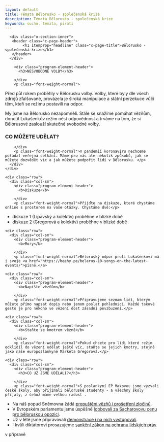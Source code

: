 ```yaml
---
layout: default
title: Témata Bělorusko - společenská krize
description: Témata Bělorusko - společenská krize
keywords: sucho, témata, piráti
---
```

<link href="/css/customs.css" rel="stylesheet">
<section >
  <div class="container" id="headline">
<div class="o-section">


<section  class="invert">
  <div class="container">					       
    <div class="row">
      <div class="col-sm">
        
      <div class="o-section-inner">
       <header class="c-page-header">
            <h1 itemprop="headline" class="c-page-title">Bělorusko - společenská krize</h1>
       </header>
      </div>  
        
	    <div class="program-element-header">
          <h3>NESVOBODNÉ VOLBY</h3>
          
        </div>
		<p class="font-weight-normal">
Před půl rokem proběhly v Bělorusku volby. Volby, které byly dle všech zdrojů zfalšované, provázela je široká manipulace a státní perzekuce vůči těm, kteří se režimu postavili na odpor.
 </p>
		<p class="font-weight-normal">        
My jsme na Bělorusko nezapomněli. Stále se snažíme pomáhat vězňům, donutit Lukašenkův režim nést odpovědnost a trváme na tom, že si Bělorusové zaslouží skutečné svobodné volby.
</p>
      </div>
    </div>
    <div class="row">
      <div class="col-sm">
	    <div class="program-element-header">
          <h3>CO MŮŽETE UDĚLAT?</h3>
          
        </div>
		<p class="font-weight-normal">V pandemii koronaviru nechceme pořádat veřejná setkání. Máme pro vás ale několik způsobů, jak se můžete dozvědět víc a jak můžete podpořit lidi v Bělorusku. </p>
      </div>
    </div>

    <div class="row">
      <div class="col-sm">
	    <div class="program-element-header">
          <b>Diskuze</b>
          
        </div>
		<p class="font-weight-normal">Přijďte na diskuze, které chystáme online s prostorem na vaše otázky. Chystáme dvě:</p>
<ul>
  <li>diskuze 1 (Lipavský a kolektiv) proběhne v blízké době</li>
  <li>diskuze 2 (Gregorová a kolektiv)  proběhne v blízké době</li>
 </ul>     </div>
    </div>


    <div class="row">
      <div class="col-sm">
	    <div class="program-element-header">
          <b>Mory</b>
          
        </div>
		<p class="font-weight-normal">Běloruský odpor proti Lukašenkovi má i svoje <a href="https://beehy.pe/belarus-10-songs-on-the-latest-events/">písně.</a> 

</p>
   </div>
    </div>


    <div class="row">
      <div class="col-sm">
	    <div class="program-element-header">
          <b>Napište vězňům</b>
          
        </div>
		<p class="font-weight-normal">Připravujeme seznam lidí, kterým můžete přímo napsat dopis nebo jenom poslat pohlednici. Každé takové gesto je pro někoho ve vězení dost zásadní povzbuzení.</p>
  </div>
    </div>


    <div class="row">
      <div class="col-sm">
	    <div class="program-element-header">
          <b>Staňte se kmotrem vězně</b>
          
        </div>
		<p class="font-weight-normal">Pokud chcete pro lidi které režim odklidil do vězení udělat ještě víc, staňte se jejich kmotry, stejně jako naše europoslankyně Markéta Gregorová.</p>
  </div>
    </div>

    <div class="row">
      <div class="col-sm">
	    <div class="program-element-header">
          <h3>CO UŽ JSME UDĚLALI?</h3>

        </div>
		<p class="font-weight-normal">S poslankyní EP Maxovou jsme vyzvali české školy, aby přijímali běloruské studenty - a všechny školy přijaly, z čehož máme velkou radost .
<ul>
  <li>Na náš popud Sněmovna žádá <a href="https://www.pirati.cz/tiskove-zpravy/volby-v-belorusku-usneseni.html">propuštění vězňů i prošetření zločinů</a>.</li>
  <li>V Evropském parlamentu jsme úspěšně <a href="https://www.pirati.cz/tiskove-zpravy/beloruska-opozice-sacharovova-cena.html">lobbovali za Sacharovovu cenu pro běloruskou opozici</a>.</li>
  <li>Už v létě jsme připravovali <a href="https://www.lidovky.cz/domov/v-praze-vyjadruji-solidaritu-s-demonstranty-v-minsku-stovky-lidi-lide-se-sesli-i-v-brne.A200816_192108_ln_domov_ele">demonstrace i na nich vystupovali</a>.</li>
  <li>I kvůli diktátorovi prosazujeme <a href="https://blog.aktualne.cz/blogy/jan-lipavsky.php?itemid=37567">sankční zákon na ochranu lidských práv</a>. </li>
</ul></p>
      </div>
    </div> 
   </div>
</section>

  <div class="row">

   v přípravě

  </div>
  
  
</div>
</div>
</section>

